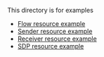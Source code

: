 This directory is for examples

* [Flow resource example](flow_resource_jpeg_xs.json)
* [Sender resource example](sender_resource_jpeg_2k.json)
* [Receiver resource example](receiver_resource_jpeg_xs.json)
* [SDP resource example](mpeg_ts_j2k_rtp.sdp)
